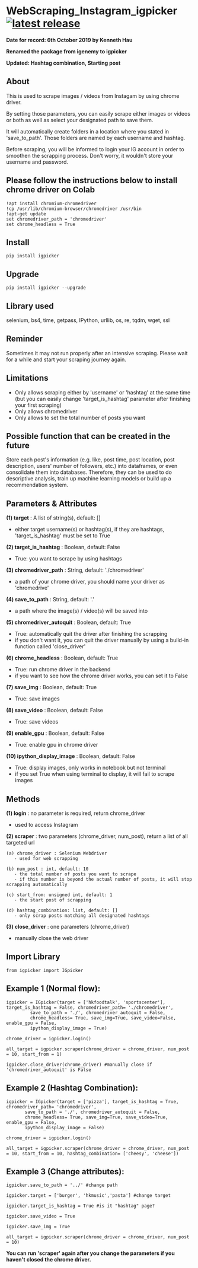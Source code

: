 # WebScraping_Instagram_igpicker <a href="https://pypi.org/project/igpicker/"><img src="https://img.shields.io/pypi/v/igpicker.svg" alt="latest release" /></a>

   
**Date for record: 6th October 2019 by Kenneth Hau**

**Renamed the package from igenemy to igpicker**

**Updated: Hashtag combination, Starting post**
## About
This is used to scrape images / videos from Instagam by using chrome driver.

By setting those parameters, you can easily scrape either images or videos or both as well as select your designated path to save them.

It will automatically create folders in a location where you stated in 'save_to_path'. Those folders are named by each username and hashtag.

Before scraping, you will be informed to login your IG account in order to smoothen the scrapping process. Don't worry, it wouldn't store your username and password.
## Please follow the instructions below to install chrome driver on Colab
```
!apt install chromium-chromedriver
!cp /usr/lib/chromium-browser/chromedriver /usr/bin
!apt-get update
set chromedriver_path = 'chromedriver'
set chrome_headless = True
```
## Install
```
pip install igpicker
```
## Upgrade
```
pip install igpicker --upgrade
```
## Library used
selenium, bs4, time, getpass, IPython, urllib, os, re, tqdm, wget, ssl
## Reminder
Sometimes it may not run properly after an intensive scraping. Please wait for a while and start your scraping journey again.
## Limitations
- Only allows scraping either by 'username' or 'hashtag' at the same time (but you can easily change 'target_is_hashtag' parameter after finishing your first scraping)
- Only allows chromedriver
- Only allows to set the total number of posts you want
## Possible function that can be created in the future
Store each post's information (e.g. like, post time, post location, post description, users' number of followers, etc.) into dataframes, or even consolidate them into databases. Therefore, they can be used to do descriptive analysis, train up machine learning models or build up a recommendation system.  
## Parameters & Attributes
**(1) target** : A list of string(s), default: []
   - either target username(s) or hashtag(s), if they are hashtags, 'target_is_hashtag' must be set to True

**(2) target_is_hashtag** : Boolean, default: False
   - True: you want to scrape by using hashtags

**(3) chromedriver_path** : String, default: './chromedriver'
   - a path of your chrome driver, you should name your driver as 'chromedrive'

**(4) save_to_path** : String, default: '.'
   - a path where the image(s) / video(s) will be saved into

**(5) chromedriver_autoquit** : Boolean, default: True
   - True: automatically quit the driver after finishing the scrapping
   - if you don't want it, you can quit the driver manually by using a build-in function called 'close_driver'

**(6) chrome_headless** : Boolean, default: True
   - True: run chrome driver in the backend
   - if you want to see how the chrome driver works, you can set it to False

**(7) save_img** : Boolean, default: True
   - True: save images

**(8) save_video** : Boolean, default: False
   - True: save videos      

**(9) enable_gpu** : Boolean, default: False
   - True: enable gpu in chrome driver

**(10) ipython_display_image** : Boolean, default: False
   - True: display images, only works in notebook but not terminal
   - if you set True when using terminal to display, it will fail to scrape images
## Methods
**(1) login** : no parameter is required, return chrome_driver
   - used to access Instagram

**(2) scraper** : two parameters (chrome_driver, num_post), return a list of all targeted url

```
(a) chrome_driver : Selenium Webdriver
   - used for web scrapping
   
(b) num_post : int, default: 10
   - the total number of posts you want to scrape
   - if this number is beyond the actual number of posts, it will stop scrapping automatically
   
(c) start_from: unsigned int, default: 1
   - the start post of scrapping

(d) hashtag_combination: list, default: []
   - only scrap posts matching all designated hashtags
```

**(3) close_driver** : one parameters (chrome_driver)
   - manually close the web driver
## Import Library
```
from igpicker import IGpicker
```
## Example 1 (Normal flow):
```
igpicker = IGpicker(target = ['hkfoodtalk', 'sportscenter'], target_is_hashtag = False, chromedriver_path= './chromedriver',
         save_to_path = './', chromedriver_autoquit = False,
         chrome_headless= True, save_img=True, save_video=False, enable_gpu = False, 
         ipython_display_image = True)

chrome_driver = igpicker.login()

all_target = igpicker.scraper(chrome_driver = chrome_driver, num_post = 10, start_from = 1)

igpicker.close_driver(chrome_driver) #manually close if 'chromedriver_autoquit' is False
```
## Example 2 (Hashtag Combination):
```
igpicker = IGpicker(target = ['pizza'], target_is_hashtag = True, chromedriver_path= 'chromedriver',
       save_to_path = './', chromedriver_autoquit = False,
       chrome_headless= True, save_img=True, save_video=True, enable_gpu = False, 
       ipython_display_image = False)

chrome_driver = igpicker.login()

all_target = igpicker.scraper(chrome_driver = chrome_driver, num_post = 10, start_from = 10, hashtag_combination= ['cheesy', 'cheese'])
```
## Example 3 (Change attributes):
```
igpicker.save_to_path = '../' #change path

igpicker.target = ['burger', 'hkmusic','pasta'] #change target

igpicker.target_is_hashtag = True #is it "hashtag" page?

igpicker.save_video = True

igpicker.save_img = True

all_target = igpicker.scraper(chrome_driver = chrome_driver, num_post = 10) 
```
**You can run 'scraper' again after you change the parameters if you haven't closed the chrome driver.**
